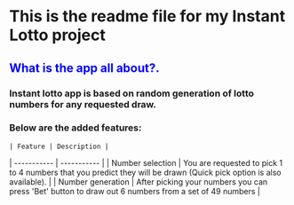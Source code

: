 # This is the readme file for my Instant Lotto project
## <font color="blue">What is the app all about?.</font>
### Instant lotto app is based on random generation of lotto numbers for any requested draw.
### Below are the added features:
	| Feature | Description |
| ----------- | ----------- |
| Number selection | You are requested to pick 1 to 4 numbers that you predict they will be drawn (Quick pick option is also available). |
| Number generation | After picking your numbers you can press 'Bet' button to draw out 6 numbers from a set of 49 numbers  |
